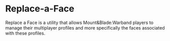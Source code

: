 # Replace-a-Face
Replace a Face is a utility that allows Mount&Blade:Warband players to manage their multiplayer profiles and more specifically the faces associated with these profiles.
